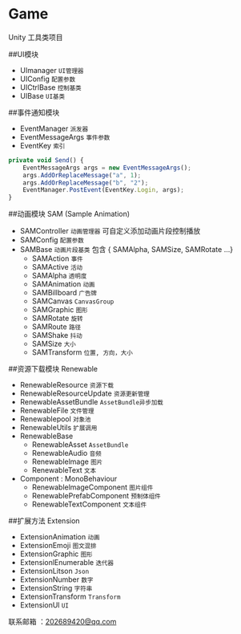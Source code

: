 # Game
  Unity 工具类项目

##UI模块
+ UImanager `UI管理器`
+ UIConfig `配置参数`
+ UICtrlBase `控制基类`
+ UIBase `UI基类`

##事件通知模块
- EventManager `派发器`
- EventMessageArgs `事件参数`
- EventKey `索引`
```javascript
private void Send() {
    EventMessageArgs args = new EventMessageArgs();
    args.AddOrReplaceMessage("a", 1);
    args.AddOrReplaceMessage("b", "2");
    EventManager.PostEvent(EventKey.Login, args);
}
```

##动画模块 SAM (Sample Animation)
+ SAMController `动画管理器` 可自定义添加动画片段控制播放
+ SAMConfig `配置参数`
+ SAMBase `动画片段基类` 包含 { SAMAlpha, SAMSize, SAMRotate ...}
  + SAMAction `事件`
  + SAMActive `活动`
  + SAMAlpha `透明度`
  + SAMAnimation `动画`
  + SAMBillboard `广告牌`
  + SAMCanvas `CanvasGroup`
  + SAMGraphic `图形`
  + SAMRotate `旋转`
  + SAMRoute `路径`
  + SAMShake `抖动`
  + SAMSize `大小`
  + SAMTransform `位置, 方向，大小`

##资源下载模块 Renewable
+ RenewableResource `资源下载`
+ RenewableResourceUpdate `资源更新管理`
+ RenewableAssetBundle  `AssetBundle异步加载`
+ RenewableFile `文件管理`
+ Renewablepool `对象池`
+ RenewableUtils `扩展调用`
+ RenewableBase
  + RenewableAsset `AssetBundle`
  + RenewableAudio `音频`
  + Renewablelmage  `图片`
  + RenewableText  `文本`
+ Component : MonoBehaviour
  + RenewablelmageComponent `图片组件`
  + RenewablePrefabComponent `预制体组件`
  + RenewableTextComponent `文本组件`

##扩展方法 Extension
- ExtensionAnimation `动画`
- ExtensionEmoji `图文混排`
- ExtensionGraphic `图形`
- ExtensionlEnumerable `迭代器`
- ExtensionLitson `Json`
- ExtensionNumber `数字`
- ExtensionString `字符串`
- ExtensionTransform `Transform`
- ExtensionUl `UI`

联系邮箱 ：202689420@qq.com








